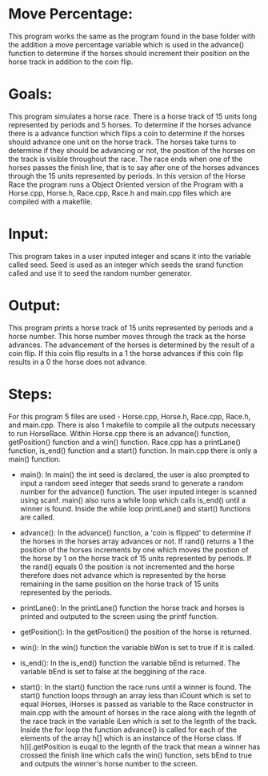 # Move Percentage:
This program works the same as the program found in the base folder with the addition a move percentage variable which is used in the advance() function to determine if the horses should increment their position on the horse track in addition to the coin flip. 

# Goals: 
This program simulates a horse race. There is a horse track of 15 units long represented by periods and 5 horses. To determine if the horses advance there is a advance function which flips a coin to determine if the horses should advance one unit on the horse track. The horses take turns to determine if they should be advancing or not, the position of the horses on the track is visible throughout the race. The race ends when one of the horses passes the finish line, that is to say after one of the horses advances through the 15 units represented by periods. In this version of the Horse Race the program runs a Object Oriented version of the Program with a Horse.cpp, Horse.h, Race.cpp, Race.h and main.cpp files which are compiled with a makefile.

# Input: 
This program takes in a user inputed integer and scans it into the variable called seed. Seed is used as an integer which seeds the srand function called and use it to seed the random number generator.  

# Output: 
This program prints a horse track of 15 units represented by periods and a horse number. This horse number moves through the track as the horse advances. The advancement of the horses is determined by the result of a coin flip. If this coin flip results in a 1 the horse advances if this coin flip results in a 0 the horse does not advance. 

# Steps: 
For this program 5 files are used - Horse.cpp, Horse.h, Race.cpp, Race.h, and main.cpp. There is also 1 makefile to compile all the outputs necessary to run HorseRace. Within Horse.cpp there is an advance() function, getPosition() function and a win() function. Race.cpp has a printLane() function, is_end() function and a start() function. In main.cpp there is only a main() function.

- main(): In main() the int seed is declared, the user is also prompted to input a random seed integer that seeds srand to generate a random number for the advance() function. The user inputed integer is scanned using scanf. main() also runs a while loop which calls is_end() until a winner is found. Inside the while loop printLane() and start() functions are called.

- advance(): In the advance() function, a 'coin is flipped' to determine if the horses in the horses array advances or not. If rand() returns a 1 the position of the horses increments by one which moves the postion of the horse by 1 on the horse track of 15 units represented by periods. If the rand() equals 0 the position is not incremented and the horse therefore does not advance which is represented by the horse remaining in the same position on the horse track of 15 units represented by the periods.  
        
- printLane(): In the printLane() function the horse track and horses is printed and outputed to the screen using the printf function. 
        
- getPosition(): In the getPosition() the position of the horse is returned. 

- win(): In the win() function the variable bWon is set to true if it is called. 

- is_end(): In the is_end() function the variable bEnd is returned. The variable bEnd is set to false at the beggining of the race. 

- start(): In the start() function the race runs until a winner is found. The start() function loops through an array less than iCount which is set to equal iHorses, iHorses is passed as variable to the Race constructor in main.cpp with the amount of horses in the race along with the legnth of the race track in the variable iLen which is set to the legnth of the track. Inside the for loop the function advance() is called for each of the elements of the array h[] which is an instance of the Horse class. If h[i].getPosition is euqal to the legnth of the track that mean a winner has crossed the finish line which calls the win() function, sets bEnd to true and outputs the winner's horse number to the screen. 
